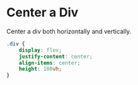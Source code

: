 # Center a Div
Center a div both horizontally and vertically.

```css
.div {
    display: flex;
    justify-content: center;
    align-items: center;
    height: 100vh;
}
```